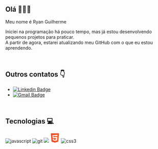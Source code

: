 ## Olá 🙋🏻‍♂️

Meu nome é Ryan Guilherme 

Iniciei na programação há pouco tempo, mas já estou desenvolvendo pequenos projetos para praticar.  
A partir de agora, estarei atualizando meu GitHub com o que eu estou aprendendo.

&nbsp;
## Outros contatos 👇

- [![Linkedin Badge](https://img.shields.io/badge/-LinkedIn-blue?style=flat-square&logo=Linkedin&logoColor=white&link=https://www.linkedin.com/in/ryanguilherme/)](https://www.linkedin.com/in/ryanguilherme/) 
- [![Gmail Badge](https://img.shields.io/badge/-Gmail-D14836?&style=flat-square&logo=Gmail&logoColor=white&link=mailto:ryan.guilherme.740@gmail.com)](mailto:ryan.guilherme.740@gmail.com)

&nbsp;
## Tecnologias 💻

 <div class="row">
   <img src="https://devicons.github.io/devicon/devicon.git/icons/javascript/javascript-original.svg" alt="javascript" width="30" height="30"/>
   <img src="https://devicons.github.io/devicon/devicon.git/icons/git/git-original.svg" alt="git" width="30" height="30"/>
   <img src="https://cdn.svgporn.com/logos/visual-studio-code.svg" height="30">
   <img src="https://github.com/devicons/devicon/blob/master/icons/html5/html5-original.svg" alt="html5" width="30" height="30"/>
   <img src="https://devicons.github.io/devicon/devicon.git/icons/css3/css3-original.svg" alt="css3" width="30" height="30"/>
 </div>

